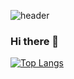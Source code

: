 ![header](https://capsule-render.vercel.app/api?type=rect&color=auto&height=200&section=header&text=질문하고픈%20개발자%20👨‍💻&fontSize=40)
### Hi there 👋
[![Top Langs](https://github-readme-stats.vercel.app/api/top-langs/?username=abovenormal&layout=compact)](https://github.com/abovenormal/github-readme-stats)
